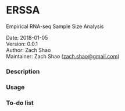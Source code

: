# ERSSA
Empirical RNA-seq Sample Size Analysis

Date: 2018-01-05<br>
Version: 0.0.1<br>
Author: Zach Shao<br>
Maintainer: Zach Shao (zach.shao@gmail.com)

### Description

### Usage

### To-do list